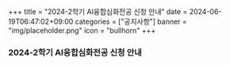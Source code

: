 +++
title = "2024-2학기 AI융합심화전공 신청 안내"
date = 2024-06-19T06:47:02+09:00
categories = ["공지사항"]
banner = "img/placeholder.png"
icon = "bullhorn"
+++

<!--more-->
### 2024-2학기 AI융합심화전공 신청 안내

<div class='image'>
<img src="/img/notice_20240619.png" class="img-responsive" alt="">
</div>
<br>
